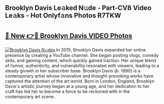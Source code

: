 ## Brooklyn Davis Le𝚊ked N𝚞de - Part-CV8 Video Le𝚊ks - Hot Onlyf𝚊ns Photos R7TKW

# <h2><a href="http://ab33695.deff.icu/?id=Brooklyn+Davis">🔗 New 👉🔴 Brooklyn Davis VIDEO Photos</a></h2>

[![Brooklyn Davis N𝚞des](https://i.imgur.com/rIISA9y.gif)](http://ab33695.deff.icu/?id=Brooklyn+Davis)
In 2015, Brooklyn Davis expanded her online presence by creating a YouTube channel. She began posting vlogs, comedy skits, and gaming content, which quickly gained traction. Her unique blend of humor, authenticity, and vulnerability resonated with viewers, leading to a steady growth in her subscriber base. Brooklyn Davis (b. 1990) is a contemporary artist whose innovative and thought-provoking works have captured the attention of the art world. Born in London, England, Brooklyn Davis's artistic journey began at a young age, and her dedication to her craft has led her to become a force to be reckoned with in the contemporary art scene.
